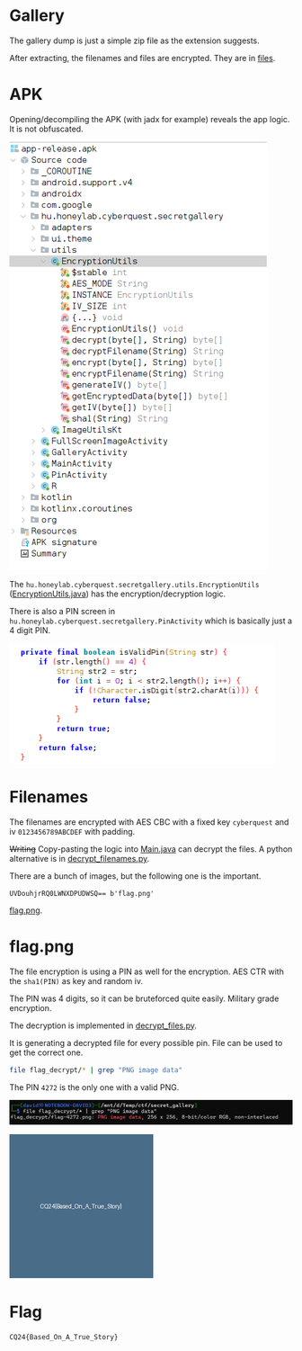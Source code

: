# Gallery

The gallery dump is just a simple zip file as the extension suggests.

After extracting, the filenames and files are encrypted. They are in [files](workdir/files/).

# APK

Opening/decompiling the APK (with jadx for example) reveals the app logic. It is not obfuscated.

![](screenshots/1.png)

The `hu.honeylab.cyberquest.secretgallery.utils.EncryptionUtils` ([EncryptionUtils.java](workdir/EncryptionUtils.java)) has the encryption/decryption logic.

There is also a PIN screen in `hu.honeylab.cyberquest.secretgallery.PinActivity` which is basically just a 4 digit PIN.

![](screenshots/2.png)

# Filenames

The filenames are encrypted with AES CBC with a fixed key `cyberquest` and iv `0123456789ABCDEF` with padding.

~~Writing~~ Copy-pasting the logic into [Main.java](workdir/Main.java) can decrypt the files. A python alternative is in [decrypt_filenames.py](workdir/decrypt_filenames.py).

There are a bunch of images, but the following one is the important.

```
UVDouhjrRQ0LWNXDPUDWSQ== b'flag.png'
```

[flag.png](workdir/flag.png).

# flag.png

The file encryption is using a PIN as well for the encryption. AES CTR with the `sha1(PIN)` as key and random iv. 

The PIN was 4 digits, so it can be bruteforced quite easily. Military grade encryption.

The decryption is implemented in [decrypt_files.py](workdir/decrypt_files.py).

It is generating a decrypted file for every possible pin. File can be used to get the correct one.

```bash
file flag_decrypt/* | grep "PNG image data"
```

The PIN `4272` is the only one with a valid PNG.

![](screenshots/3.png)

![](workdir/flag-4272.png)

# Flag
`CQ24{Based_On_A_True_Story}`